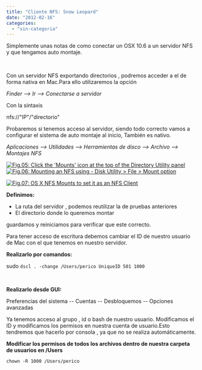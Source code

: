 ```yaml
---
title: "Cliente NFS: Snow Leopard"
date: "2012-02-16"
categories: 
  - "sin-categoria"
---
```


Simplemente unas notas de como conectar un OSX 10.6 a un servidor NFS y que tengamos auto montaje.

 

Con un servidor NFS exportando directorios , podremos acceder a el de forma nativa en Mac.Para ello utilizaremos la opción

_Finder --> Ir --> Conectarse a servidor_

Con la sintaxis

nfs://"IP"/"directorio"

Probaremos si tenemos acceso al servidor, siendo todo correcto vamos a configurar el sistema de auto montaje al inicio, También es nativo.

_Aplicaciones --> Utilidades --> Herramientas de disco --> Archivo --> Montajes NFS_

[![Fig.05: Click the 'Mounts' icon at the top of the Directory Utility panel](images/osx_leopard_nfs_diskutility_2.png "OS X: Mounts NFS icon at the top of the Directory Utility panel")](https://luispuente.net/?attachment_id=9005)[![Fig.06: Mounting an NFS using - Disk Utility > File > Mount option](images/NFS-Mounts-on-OSX.png "HowTo: NFS Mounts on OS X GUI Tool")](https://luispuente.net/?attachment_id=9006)

[![Fig.07: OS X NFS Mounts to set it as an NFS Client](images/set-mac-OS-X-as-an-NFS-client-300x191.png "HowTo: OS X NFS Mounts to set it as an NFS Client")](https://files.cyberciti.biz/uploads/faq/2010/10/set-mac-OS-X-as-an-NFS-client.png "HowTo: OS X NFS Mounts to set it as an NFS Client")

**Definimos:**

- La ruta del servidor , podemos reutilizar la de pruebas anteriores
- El directorio donde lo queremos montar

guardamos y reiniciamos para verificar que este correcto.

Para tener acceso de escritura debemos cambiar el ID de nuestro usuario de Mac con el que tenemos en nuestro servidor.

**Realizarlo por comandos:**

sudo `dscl . -change /Users/perico UniqueID 501 1000`

 

**Realizarlo desde GUI:**

Preferencias del sistema -- Cuentas -- Desbloquemos -- Opciones avanzadas

Ya tenemos acceso al grupo , id o bash de nuestro usuario. Modificamos el ID y modificamos los permisos en nuestra cuenta de usuario.Esto tendremos que hacerlo por consola , ya que no se realiza automáticamente.

**Modificar los permisos de todos los archivos dentro de nuestra carpeta de usuarios en /Users**

`chown -R 1000 /Users/perico`
